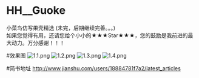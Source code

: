 # HH__Guoke
小菜鸟仿写果壳精选 (未完，后期继续完善。。。)                                                                                             
如果您觉得有用，还请您给个小小的★★★Star★★★，您的鼓励是我前进的最大动力。万分感谢！！！

#效果图
![1.1.png](http://upload-images.jianshu.io/upload_images/1303032-8a91a7995b177c3a.png?imageMogr2/auto-orient/strip%7CimageView2/2/w/1240)
![1.2.png](http://upload-images.jianshu.io/upload_images/1303032-e461b45e0d18e40a.png?imageMogr2/auto-orient/strip%7CimageView2/2/w/1240)
![1.3.png](http://upload-images.jianshu.io/upload_images/1303032-0309a960c47f6163.png?imageMogr2/auto-orient/strip%7CimageView2/2/w/1240)
![1.4.png](http://upload-images.jianshu.io/upload_images/1303032-3e76ee32ce22bf4a.png?imageMogr2/auto-orient/strip%7CimageView2/2/w/1240)

#简书地址
http://www.jianshu.com/users/18884781f7a2/latest_articles
